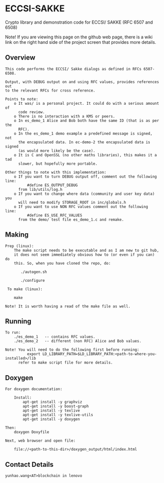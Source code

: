 # ECCSI-SAKKE
Crypto library and demonstration code for ECCSI/ SAKKE (RFC 6507 and 6508)

Note! If you are viewing this page on the github web page, there is a wiki
link on the right hand side of the project screen that provides more details.

Overview
--------
    This code performs the ECCSI/ Sakke dialogs as defined in RFCs 6507-6508.

    Output, with DEBUG output on and using RFC values, provides references out
    to the relevant RFCs for cross reference.

    Points to note:
        o It was/ is a personal project. It could do with a serious amount of 
          code review.
        o There is no interaction with a KMS or peers.
        o In es_demo_1 Alice and Bob both have the same ID (that is as per the 
          RFC).
        o In the es_demo_1 demo example a predefined message is signed, not 
          the encapsulated data. In ec-demo-2 the encapsulated data is signed 
          (as would more likely be the case).
        o It is C and OpenSSL (no other maths libraries), this makes it a tad
          slower, but hopefully more portable. 

    Other things to note with this implementation:
        o If you want to turn DEBUG output off, comment out the following line:
              #define ES_OUTPUT_DEBUG
          from lib/utils/log.h
        o If you want to change where data (community and user key data) you 
          will need to modify STORAGE_ROOT in inc/globals.h
        o If you want to use NON RFC values comment out the following line:
              #define ES_USE_RFC_VALUES
          from the demo/ test file es_demo_1.c and remake.

Making
------
    Prep (linux):
        The make script needs to be executable and as I am new to git hub,
        it does not seem immediately obvious how to (or even if you can) do 
        this. So, when you have cloned the repo, do:
        
           ./autogen.sh

           ./configure
        
     To make (linux):
     
        make
        
    Note! It is worth having a read of the make file as well. 

Running
-------
    To run:
        ./es_demo_1   -- contains RFC values.
        ./es_demo_2   -- different (non RFC) Alice and Bob values.

    Note! You will need to do the following first before running:
              export LD_LIBRARY_PATH=$LD_LIBRARY_PATH:<path-to-where-you-installed>/lib
          refer to make script file for more details.

Doxygen
-------
    For doxygen documentation:

        Install:
            apt-get install -y graphviz
            apt-get install -y boost-graph
            apt-get install -y texlive
            apt-get install -y texlive-utils
            apt-get install -y doxygen

    Then:
        doxygen Doxyfile

    Next, web browser and open file:
        
        file://<path-to-this-dir>/doxygen_output/html/index.html

Contact Details
---------------
    yunhao.wang<AT>blockchain in lenovo
